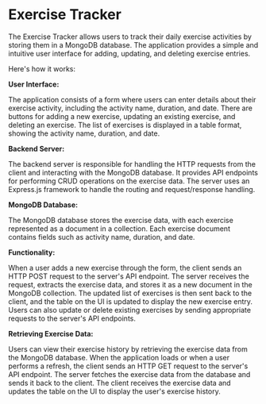 # Exercise Tracker

The Exercise Tracker allows users to track their daily exercise activities by storing them in a MongoDB database. The application provides a simple and intuitive user interface for adding, updating, and deleting exercise entries. 

Here's how it works:

**User Interface:**

The application consists of a form where users can enter details about their exercise activity, including the activity name, duration, and date.
There are buttons for adding a new exercise, updating an existing exercise, and deleting an exercise.
The list of exercises is displayed in a table format, showing the activity name, duration, and date.

**Backend Server:**

The backend server is responsible for handling the HTTP requests from the client and interacting with the MongoDB database.
It provides API endpoints for performing CRUD operations on the exercise data.
The server uses an Express.js framework to handle the routing and request/response handling.

**MongoDB Database:**

The MongoDB database stores the exercise data, with each exercise represented as a document in a collection.
Each exercise document contains fields such as activity name, duration, and date.

**Functionality:**

When a user adds a new exercise through the form, the client sends an HTTP POST request to the server's API endpoint.
The server receives the request, extracts the exercise data, and stores it as a new document in the MongoDB collection.
The updated list of exercises is then sent back to the client, and the table on the UI is updated to display the new exercise entry.
Users can also update or delete existing exercises by sending appropriate requests to the server's API endpoints.

**Retrieving Exercise Data:**

Users can view their exercise history by retrieving the exercise data from the MongoDB database.
When the application loads or when a user performs a refresh, the client sends an HTTP GET request to the server's API endpoint.
The server fetches the exercise data from the database and sends it back to the client.
The client receives the exercise data and updates the table on the UI to display the user's exercise history.